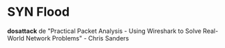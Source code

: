 SYN Flood
=========
**dosattack** de "Practical Packet Analysis - Using Wireshark to Solve Real-World Network Problems" - Chris Sanders


